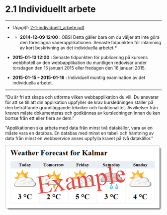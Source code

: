 # 2.1 Individuellt arbete #

----------

- *Uppgift*:
[2-1-individuellt_arbete.pdf](https://github.com/1dv409/kursmaterial/raw/master/Laborationsuppgifter/2-1-individuellt-arbete.pdf)

- * **2014-12-09 12:00** : OBS! Detta gäller bara om du väljer att inte göra den föreslagna väderapplikationen. Senaste tidpunkten för inlämning av kort beskrivning av det individuella arbetet.*

- **2015-01-13 12:00** : Senaste tidpunkten för publicering på kursens webbhotell av den webbapplikation du muntligen redovisar under torsdagen den 15 januari 2015 eller fredagen den 16 januari 2015.
 
- **2015-01-15 – 2015-01-16** : Individuell muntlig examination av det individuella arbetet.

----------

"Du är fri att skapa och utforma vilken webbapplikation du vill. Du ansvarar för att se till att din applikation uppfyller de krav kursledningen ställer på den beträffande grundläggande tekniker och funktionalitet. Avvikelser från kraven måste dokumenteras och godkännas av kursledningen innan du kan bortse från ett eller flera av dem."

"Applikationen ska arbeta med data från minst två datakällor, vara av en måste vara en databas. En databas med minst en tabell och hämtning av data från minst en webbservice anses uppfylla kravet på två datakällor."

![ScreenShot](README.png)

